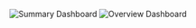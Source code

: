 ![Summary Dashboard](https://github.com/user-attachments/assets/84b617e4-b0f1-4f82-9790-fcdd70f2a822)
![Overview Dashboard](https://github.com/user-attachments/assets/b64e9015-7754-4da1-8805-f23dc358f3d3)
